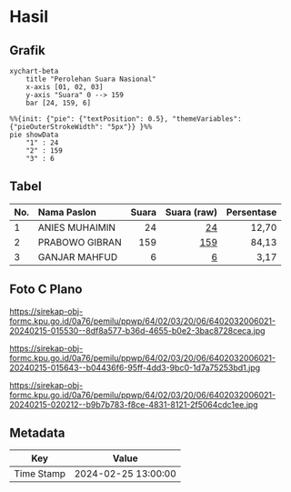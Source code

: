 # Hasil

## Grafik

```mermaid
xychart-beta
    title "Perolehan Suara Nasional"
    x-axis [01, 02, 03]
    y-axis "Suara" 0 --> 159
    bar [24, 159, 6]
```

```mermaid
%%{init: {"pie": {"textPosition": 0.5}, "themeVariables": {"pieOuterStrokeWidth": "5px"}} }%%
pie showData
    "1" : 24
    "2" : 159
    "3" : 6
```

## Tabel

| No. | Nama Paslon    | Suara | Suara (raw) | Persentase |
|:--- |:-------------- | -----:| -----------:| ----------:|
| 1   | ANIES MUHAIMIN | 24    | [24][p-1]   | 12,70      |
| 2   | PRABOWO GIBRAN | 159   | [159][p-2]  | 84,13      |
| 3   | GANJAR MAHFUD  | 6     | [6][p-3]    | 3,17       |


[p-1]: https://github.com/gigit-pemilu/pemilu-2024/blob/main/pilpres/hitung-suara/sub/64-kalimantan-timur/sub/02-kutai-kartanegara/sub/03-loa-janan/sub/2006-batuah/sub/021-tps/sub/paslon-1.txt
[p-2]: https://github.com/gigit-pemilu/pemilu-2024/blob/main/pilpres/hitung-suara/sub/64-kalimantan-timur/sub/02-kutai-kartanegara/sub/03-loa-janan/sub/2006-batuah/sub/021-tps/sub/paslon-2.txt
[p-3]: https://github.com/gigit-pemilu/pemilu-2024/blob/main/pilpres/hitung-suara/sub/64-kalimantan-timur/sub/02-kutai-kartanegara/sub/03-loa-janan/sub/2006-batuah/sub/021-tps/sub/paslon-3.txt

## Foto C Plano

https://sirekap-obj-formc.kpu.go.id/0a76/pemilu/ppwp/64/02/03/20/06/6402032006021-20240215-015530--8df8a577-b36d-4655-b0e2-3bac8728ceca.jpg

https://sirekap-obj-formc.kpu.go.id/0a76/pemilu/ppwp/64/02/03/20/06/6402032006021-20240215-015643--b04436f6-95ff-4dd3-9bc0-1d7a75253bd1.jpg

https://sirekap-obj-formc.kpu.go.id/0a76/pemilu/ppwp/64/02/03/20/06/6402032006021-20240215-020212--b9b7b783-f8ce-4831-8121-2f5064cdc1ee.jpg


## Metadata

| Key        | Value               |
| ---------- | ------------------- |
| Time Stamp | 2024-02-25 13:00:00 |



